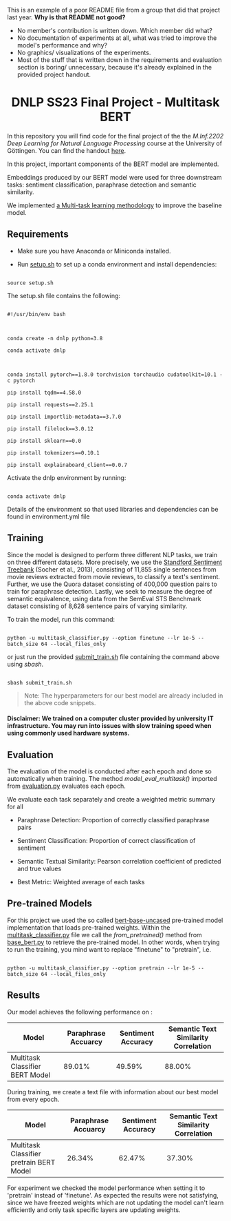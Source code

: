 This is an example of a poor README file from a group that did that project last year. 
<b> Why is that README not good? </b>

- No member's contribution is written down. Which member did what?
- No documentation of experiments at all, what was tried to improve the model's performance and why?
- No graphics/ visualizations of the experiments. 
- Most of the stuff that is written down in the requirements and evaluation section is boring/ unnecessary, because it's already explained in the provided project handout. 


<div align="center">

<h1> DNLP SS23 Final Project - Multitask BERT</h1>

</div>

  

In this repository you will find code for the final project of the the _M.Inf.2202 Deep Learning for Natural Language Processing_ course at the University of Göttingen. You can find the handout [here](https://1drv.ms/b/s!AkgwFZyClZ_qk718ObYhi8tF4cjSSQ?e=3gECnf).

  

In this project, important components of the BERT model are implemented.

Embeddings produced by our BERT model were used for three downstream tasks: sentiment classification, paraphrase detection and semantic similarity.

  

We implemented [a Multi-task learning methodology](METHODOLOGY.md) to improve the baseline model.

  

## Requirements

* Make sure you have Anaconda or Miniconda installed.

* Run [setup.sh](./setup.sh) to set up a conda environment and install dependencies:

```

source setup.sh

```

The setup.sh file contains the following:

```setup

#!/usr/bin/env bash

  

conda create -n dnlp python=3.8

conda activate dnlp

  

conda install pytorch==1.8.0 torchvision torchaudio cudatoolkit=10.1 -c pytorch

pip install tqdm==4.58.0

pip install requests==2.25.1

pip install importlib-metadata==3.7.0

pip install filelock==3.0.12

pip install sklearn==0.0

pip install tokenizers==0.10.1

pip install explainaboard_client==0.0.7

```

Activate the dnlp environment by running:

```

conda activate dnlp

```

Details of the environment so that used libraries and dependencies can be found in environment.yml file

  

## Training

Since the model is designed to perform three different NLP tasks, we train on three different datasets. More precisely, we use the [Standford Sentiment Treebank](https://nlp.stanford.edu/sentiment/treebank.html) (Socher et al., 2013), consisting of 11,855 single sentences from movie reviews extracted from movie reviews, to classify a text's sentiment. Further, we use the Quora dataset consisting of 400,000 question pairs to train for paraphrase detection. Lastly, we seek to measure the degree of semantic equivalence, using data from the SemEval STS Benchmark dataset consisting of 8,628 sentence pairs of varying similarity.

  

To train the model, run this command:

  

```

python -u multitask_classifier.py --option finetune --lr 1e-5 --batch_size 64 --local_files_only

```

or just run the provided [submit_train.sh](./submit_train.sh) file containing the command above using _sbash_.

  

```train

sbash submit_train.sh

```

>Note: The hyperparameters for our best model are already included in the above code snippets.

  

#### Disclaimer: We trained on a computer cluster provided by university IT infrastructure. You may run into issues with slow training speed when using commonly used hardware systems.

  

## Evaluation

  

The evaluation of the model is conducted after each epoch and done so automatically when training. The method _model_eval_multitask()_ imported from [evaluation.py](/evaluation.py) evaluates each epoch.

  

We evaluate each task separately and create a weighted metric summary for all

  

* Paraphrase Detection: Proportion of correctly classified paraphrase pairs

* Sentiment Classification: Proportion of correct classification of sentiment

* Semantic Textual Similarity: Pearson correlation coefficient of predicted and true values

* Best Metric: Weighted average of each tasks

  

## Pre-trained Models

  

For this project we used the so called [bert-base-uncased](https://huggingface.co/bert-base-uncased) pre-trained model implementation that loads pre-trained weights. Within the [multitask_classifier.py](./multitask_classifier.py) file we call the _from_pretrained()_ method from [base_bert.py](./base_bert.py) to retrieve the pre-trained model. In other words, when trying to run the training, you mind want to replace "finetune" to "pretrain", i.e.

```

python -u multitask_classifier.py --option pretrain --lr 1e-5 --batch_size 64 --local_files_only

```

  

  

## Results

  

Our model achieves the following performance on :

  

| Model  | Paraphrase Accuarcy  | Sentiment Accuracy | Semantic Text Similarity Correlation |
| ------------------ |---------------- | -------------- | --------------|
| Multitask Classifier BERT Model | 89.01% |  49.59% |  88.00%  |

  

During training, we create a text file with information about our best model from every epoch.

  

  

| Model  | Paraphrase Accuarcy  | Sentiment Accuracy | Semantic Text Similarity Correlation |
| ------------------ |---------------- | -------------- | --------------|
| Multitask Classifier pretrain BERT Model | 26.34% |  62.47% |  37.30%  |

  

For experiment we checked the model performance when setting it to 'pretrain' instead of 'finetune'. As expected the results were not satisfying, since we have freezed weights which are not updating the model can't learn efficiently and only task specific layers are updating weights.
